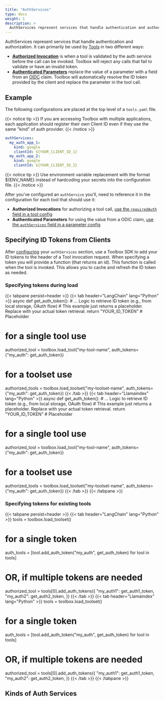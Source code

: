 ```yaml
---
title: "AuthServices"
type: docs
weight: 1
description: >
  AuthServices represent services that handle authentication and authorization. 
---
```


AuthServices represent services that handle authentication and authorization. It
can primarily be used by [Tools](../tools) in two different ways:

- [**Authorized Invocation**][auth-invoke] is when a tool
  is validated by the auth service before the call can be invoked. Toolbox
  will reject any calls that fail to validate or have an invalid token.
- [**Authenticated Parameters**][auth-params] replace the value of a parameter
  with a field from an [OIDC][openid-claims] claim. Toolbox will automatically
  resolve the ID token provided by the client and replace the parameter in the
  tool call.

[openid-claims]: https://openid.net/specs/openid-connect-core-1_0.html#StandardClaims
[auth-invoke]: ../tools/#authorized-invocations
[auth-params]: ../tools/#authenticated-parameters

## Example

The following configurations are placed at the top level of a `tools.yaml` file.

{{< notice tip >}}
If you are accessing Toolbox with multiple applications, each
 application should register their own Client ID even if they use the same
 "kind" of auth provider.
{{< /notice >}}

```yaml
authServices:
  my_auth_app_1:
    kind: google
    clientId: ${YOUR_CLIENT_ID_1}
  my_auth_app_2:
    kind: google
    clientId: ${YOUR_CLIENT_ID_2}
```

{{< notice tip >}}
Use environment variable replacement with the format ${ENV_NAME}
instead of hardcoding your secrets into the configuration file.
{{< /notice >}}

After you've configured an `authService` you'll, need to reference it in the
configuration for each tool that should use it:

- **Authorized Invocations** for authorizing a tool call, [use the
  `requiredAuth` field in a tool config][auth-invoke]
- **Authenticated Parameters** for using the value from a ODIC claim, [use the
  `authServices` field in a parameter config][auth-params]

## Specifying ID Tokens from Clients

After [configuring](#example) your `authServices` section, use a Toolbox SDK to
add your ID tokens to the header of a Tool invocation request. When specifying a
token you will provide a function (that returns an id). This function is called
when the tool is invoked. This allows you to cache and refresh the ID token as
needed.

### Specifying tokens during load

{{< tabpane persist=header >}}
{{< tab header="LangChain" lang="Python" >}}
async def get_auth_token():
    # ... Logic to retrieve ID token (e.g., from local storage, OAuth flow)
    # This example just returns a placeholder. Replace with your actual token retrieval.
    return "YOUR_ID_TOKEN" # Placeholder

# for a single tool use

authorized_tool = toolbox.load_tool("my-tool-name", auth_tokens={"my_auth": get_auth_token})

# for a toolset use

authorized_tools = toolbox.load_toolset("my-toolset-name", auth_tokens={"my_auth": get_auth_token})
{{< /tab >}}
{{< tab header="Llamaindex" lang="Python" >}}
async def get_auth_token():
    # ... Logic to retrieve ID token (e.g., from local storage, OAuth flow)
    # This example just returns a placeholder. Replace with your actual token retrieval.
    return "YOUR_ID_TOKEN" # Placeholder

# for a single tool use

authorized_tool = toolbox.load_tool("my-tool-name", auth_tokens={"my_auth": get_auth_token})

# for a toolset use

authorized_tools = toolbox.load_toolset("my-toolset-name", auth_tokens={"my_auth": get_auth_token})
{{< /tab >}}
{{< /tabpane >}}

### Specifying tokens for existing tools

{{< tabpane persist=header >}}
{{< tab header="LangChain" lang="Python" >}}
tools = toolbox.load_toolset()

# for a single token

auth_tools = [tool.add_auth_token("my_auth", get_auth_token) for tool in tools]

# OR, if multiple tokens are needed

authorized_tool = tools[0].add_auth_tokens({
  "my_auth1": get_auth1_token,
  "my_auth2": get_auth2_token,
})
{{< /tab >}}
{{< tab header="Llamaindex" lang="Python" >}}
tools = toolbox.load_toolset()

# for a single token

auth_tools = [tool.add_auth_token("my_auth", get_auth_token) for tool in tools]

# OR, if multiple tokens are needed

authorized_tool = tools[0].add_auth_tokens({
  "my_auth1": get_auth1_token,
  "my_auth2": get_auth2_token,
})
{{< /tab >}}
{{< /tabpane >}}

## Kinds of Auth Services
